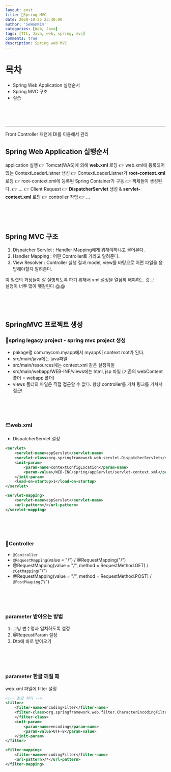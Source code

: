 ```yaml
---
layout: post
title: 🔮Spring MVC
date: 2020-10-25 23:40:00
author: 'SeWonKim'
categories: [Web, Java]
tags: [TIL, Java, web, spring, mvc]
comments: true
description: Spring web MVC
---
```


# 목차

- Spring Web Application 실행순서
- Spring MVC 구조
- 실습

&nbsp;  
&nbsp;  
&nbsp;

---

Front Controller 패턴에 DI를 이용해서 관리

## Spring Web Application 실행순서

application 실행 👉 Tomcat(WAS)에 의해 **web.xml** 로딩 👉 web.xml에 등록되어있는 ContextLoaderListner 생성 👉 ContextLoaderListner가 **root-context.xml** 로딩 👉 root-context.xml에 등록된 Spring Container가 구동 👉 객체들이 생성된다. 👉 ... 👉 Client Request 👉 **DispatcherServlet** 생성 & **servlet-context.xml** 로딩 👉 controller 작업 👉 ...

&nbsp;  
&nbsp;  
&nbsp;

## Spring MVC 구조

1. Dispatcher Servlet : Handler Mapping에게 뭐해야하냐고 물어본다.
2. Handler Mapping : 어떤 Controller로 가라고 알려준다.
3. View Resolver : Controller 실행 결과 model, view를 바탕으로 어떤 파일을 응답해야할지 알려준다.

이 일련의 과정들이 잘 실행되도록 하기 위해서 xml 설정을 열심히 해야하는 것...!  
설정이 너무 많아 헷갈린다 @,@

&nbsp;  
&nbsp;  
&nbsp;

## SpringMVC 프로젝트 생성

### 👕spring legacy project - spring mvc project 생성

- pakage명 com.mycom.myapp에서 myapp이 context root가 된다.
- src/main/java에는 java파일
- src/main/resources에는 context.xml 같은 설정파일
- src/main/webapp/WEB-INF/views에는 html, jsp 파일 (기존의 webContent 폴더 = webapp 폴더)
- views 폴더의 파일은 직접 접근할 수 없다. 항상 controller를 거쳐 링크를 거쳐서 접근!

&nbsp;  
&nbsp;  
&nbsp;

### 🩳web.xml

- DispatcherServlet 설정

```xml
<servlet>
	<servlet-name>appServlet</servlet-name>
	<servlet-class>org.springframework.web.servlet.DispatcherServlet</servlet-class>    // DispatcherServlet 깡통에
	<init-param>
		<param-name>contextConfigLocation</param-name>
		<param-value>/WEB-INF/spring/appServlet/servlet-context.xml</param-value>       // servlet-context.xml 정보 담기
	</init-param>
	<load-on-startup>1</load-on-startup>
</servlet>

<servlet-mapping>
	<servlet-name>appServlet</servlet-name>
	<url-pattern>/</url-pattern>
</servlet-mapping>
```

&nbsp;  
&nbsp;  
&nbsp;

### 🧦Controller

- `@Controller`
- `@RequestMapping`(value = "/") / @RequestMapping("/")
- @RequestMapping(value = "/", method = RequestMethod.GET) / `@GetMapping`("/")
- @RequestMapping(value = "/", method = RequestMethod.POST) / `@PostMaaping`("/")

&nbsp;  
&nbsp;  
&nbsp;

### parameter 받아오는 방법

1. 그냥 변수명과 일치하도록 설정
2. @ReqeustParam 설정
3. Dto에 바로 받아오기

&nbsp;  
&nbsp;  
&nbsp;

### parameter 한글 깨질 때

web.xml 파일에 filter 설정

```xml
<!-- 한글 처리 -->
<filter>
    <filter-name>encodingFilter</filter-name>
    <filter-class>org.springframework.web.filter.CharacterEncodingFilter
    </filter-class>
    <init-param>
        <param-name>encoding</param-name>
        <param-value>UTF-8</param-value>
    </init-param>
</filter>

<filter-mapping>
    <filter-name>encodingFilter</filter-name>
    <url-pattern>/*</url-pattern>
</filter-mapping>
```
